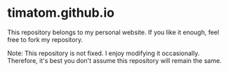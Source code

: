 # timatom.github.io
This repository belongs to my personal website. If you like it enough, feel free to fork my repository.

Note: This repository is not fixed. I enjoy modifying it occasionally. Therefore, it's best you don't assume this repository will remain the same.
